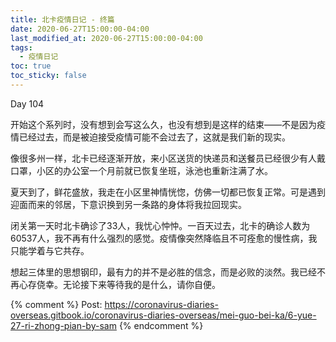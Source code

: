 ```yaml
---
title: 北卡疫情日记 - 终篇
date: 2020-06-27T15:00:00-04:00
last_modified_at: 2020-06-27T15:00:00-04:00
tags:
  - 疫情日记
toc: true
toc_sticky: false
---
```


Day 104

开始这个系列时，没有想到会写这么久，也没有想到是这样的结束——不是因为疫情已经过去，而是被迫接受疫情可能不会过去了，这就是我们新的现实。

<!--more-->

像很多州一样，北卡已经逐渐开放，来小区送货的快递员和送餐员已经很少有人戴口罩，小区的办公室一个月前就已恢复坐班，泳池也重新注满了水。

夏天到了，鲜花盛放，我走在小区里神情恍惚，仿佛一切都已恢复正常。可是遇到迎面而来的邻居，下意识换到另一条路的身体将我拉回现实。

闭关第一天时北卡确诊了33人，我忧心忡忡。一百天过去，北卡的确诊人数为60537人，我不再有什么强烈的感觉。疫情像突然降临且不可痊愈的慢性病，我只能学着与它共存。

想起三体里的思想钢印，最有力的并不是必胜的信念，而是必败的淡然。我已经不再心存侥幸。无论接下来等待我的是什么，请你自便。

{% comment %}
Post: https://coronavirus-diaries-overseas.gitbook.io/coronavirus-diaries-overseas/mei-guo-bei-ka/6-yue-27-ri-zhong-pian-by-sam
{% endcomment %}
